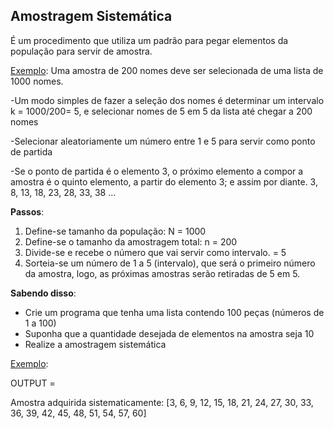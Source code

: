 <h2>Amostragem Sistemática</h2>

É um procedimento que utiliza um padrão para pegar elementos da população para servir de amostra.

<ins>Exemplo</ins>: Uma amostra de 200 nomes deve ser selecionada de uma lista de 1000 nomes.

-Um modo simples de fazer a seleção dos nomes é determinar um intervalo k = 1000/200= 5, e selecionar nomes de 5 em 5 da lista até chegar a 200 nomes

-Selecionar aleatoriamente um número entre 1 e 5 para servir como ponto de partida

-Se o ponto de partida é o elemento 3, o próximo elemento a compor a amostra é o quinto
elemento, a partir do elemento 3; e assim por diante.
3, 8, 13, 18, 23, 28, 33, 38 ...

<strong>Passos</strong>:
<ol>
  <li>Define-se tamanho da população: N = 1000</li>
  <li>Define-se o tamanho da amostragem total: n = 200</li>
  <li>Divide-se e recebe o número que vai servir como intervalo. = 5</li>
  <li>Sorteia-se um número de 1 a 5 (intervalo), que será o primeiro número da amostra, 
  logo, as próximas amostras serão retiradas de 5 em 5.</li>
</ol>


<strong>Sabendo disso</strong>:

* Crie um programa que tenha uma lista contendo 100 peças (números de 1 a 100)
* Suponha que a quantidade desejada de elementos na amostra seja 10
* Realize a amostragem sistemática



<ins>Exemplo</ins>:

OUTPUT =

Amostra adquirida sistematicamente: [3, 6, 9, 12, 15, 18, 21, 24, 27, 30, 33, 36, 39, 42, 45, 48, 51, 54, 57, 60]
